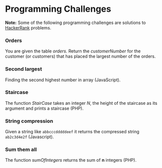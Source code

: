 # Programming Challenges

**Note:** Some of the following programming challenges are solutions to [HackerRank](https://www.hackerrank.com) problems.

### Orders

You are given the table *orders*. Return the *customerNumber* for the customer (or customers) that has placed the largest number of the orders.

### Second largest

Finding the second highest number in array (JavaScript).


### Staircase

The function *StairCase* takes an integer *N*, the height of the staircase as its argument and prints a staircase (PHP).


### String compression 

 Given a string like `abbcccdddddeef` it returns the compressed string `ab2c3d4e2f` (Javascript).
 
 
### Sum them all

The function *sumOfIntegers* returns the sum of **n** integers (PHP).
